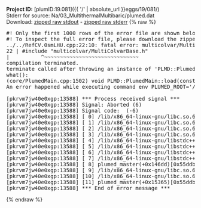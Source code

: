 **Project ID:** [plumID:19.081]({{ '/' | absolute_url }}eggs/19/081/)  
Stderr for source:  Na/03_MultithermalMultibaric/plumed.dat   
Download: [zipped raw stdout](plumed.dat.plumed_master.stdout.txt.zip) - [zipped raw stderr](plumed.dat.plumed_master.stderr.txt.zip) 
{% raw %}
<pre>
#! Only the first 1000 rows of the error file are shown below
#! To inspect the full error file, please download the zipped raw stderr file above
../../RefCV.0smLHU.cpp:22:10: fatal error: multicolvar/MultiColvarBase.h: No such file or directory
22 | #include "multicolvar/MultiColvarBase.h"
|          ^~~~~~~~~~~~~~~~~~~~~~~~~~~~~~~
compilation terminated.
terminate called after throwing an instance of 'PLMD::Plumed::ExceptionError'
what():
(core/PlumedMain.cpp:1502) void PLMD::PlumedMain::load(const std::string&)
An error happened while executing command env PLUMED_ROOT='/home/runner/opt/lib/plumed_master' PLUMED_VERSION='2.11.0-dev' PLUMED_HTMLDIR='/home/runner/opt/share/doc/plumed_master' PLUMED_INCLUDEDIR='/home/runner/opt/include' PLUMED_PROGRAM_NAME='plumed_master' PLUMED_IS_INSTALLED='yes' "/home/runner/opt/lib/plumed_master"/scripts/mklib.sh -n -o ./../../RefCV.2.11.0-dev.so ../../RefCV.cpp

[pkrvm7jw40e0xgp:13588] *** Process received signal ***
[pkrvm7jw40e0xgp:13588] Signal: Aborted (6)
[pkrvm7jw40e0xgp:13588] Signal code:  (-6)
[pkrvm7jw40e0xgp:13588] [ 0] /lib/x86_64-linux-gnu/libc.so.6(+0x45330)[0x7f67a4245330]
[pkrvm7jw40e0xgp:13588] [ 1] /lib/x86_64-linux-gnu/libc.so.6(pthread_kill+0x11c)[0x7f67a429eb2c]
[pkrvm7jw40e0xgp:13588] [ 2] /lib/x86_64-linux-gnu/libc.so.6(gsignal+0x1e)[0x7f67a424527e]
[pkrvm7jw40e0xgp:13588] [ 3] /lib/x86_64-linux-gnu/libc.so.6(abort+0xdf)[0x7f67a42288ff]
[pkrvm7jw40e0xgp:13588] [ 4] /lib/x86_64-linux-gnu/libstdc++.so.6(+0xa5ff5)[0x7f67a46a5ff5]
[pkrvm7jw40e0xgp:13588] [ 5] /lib/x86_64-linux-gnu/libstdc++.so.6(+0xbb0da)[0x7f67a46bb0da]
[pkrvm7jw40e0xgp:13588] [ 6] /lib/x86_64-linux-gnu/libstdc++.so.6(_ZSt10unexpectedv+0x0)[0x7f67a46a5a55]
[pkrvm7jw40e0xgp:13588] [ 7] /lib/x86_64-linux-gnu/libstdc++.so.6(+0xa5a6f)[0x7f67a46a5a6f]
[pkrvm7jw40e0xgp:13588] [ 8] plumed_master(+0x146dd)[0x55ddbfba36dd]
[pkrvm7jw40e0xgp:13588] [ 9] /lib/x86_64-linux-gnu/libc.so.6(+0x2a1ca)[0x7f67a422a1ca]
[pkrvm7jw40e0xgp:13588] [10] /lib/x86_64-linux-gnu/libc.so.6(__libc_start_main+0x8b)[0x7f67a422a28b]
[pkrvm7jw40e0xgp:13588] [11] plumed_master(+0x15365)[0x55ddbfba4365]
[pkrvm7jw40e0xgp:13588] *** End of error message ***
</pre>
{% endraw %}
